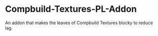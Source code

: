 # Compbuild-Textures-PL-Addon
An addon that makes the leaves of Compbuild Textures blocky to reduce lag.

